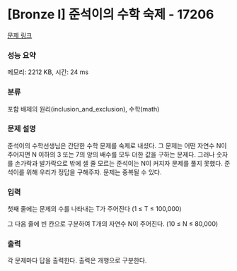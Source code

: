 # [Bronze I] 준석이의 수학 숙제 - 17206 

[문제 링크](https://www.acmicpc.net/problem/17206) 

### 성능 요약

메모리: 2212 KB, 시간: 24 ms

### 분류

포함 배제의 원리(inclusion_and_exclusion), 수학(math)

### 문제 설명

<p>준석이의 수학선생님은 간단한 수학 문제를 숙제로 내셨다. 그 문제는 어떤 자연수 N이 주어지면 N 이하의 3 또는 7의 양의 배수를 모두 더한 값을 구하는 문제다. 그러나 숫자를 손가락과 발가락으로 밖에 셀 줄 모르는 준석이는 N이 커지자 문제를 풀지 못했다. 준석이를 위해 우리가 정답을 구해주자. 문제는 중복될 수 있다.</p>

### 입력 

 <p>첫째 줄에는 문제의 수를 나타내는 T가 주어진다 (1 ≤ T ≤ 100,000)</p>

<p>그 다음 줄에 빈 칸으로 구분하여 T개의 자연수 N이 주어진다. (10 ≤ N ≤ 80,000)</p>

### 출력 

 <p>각 문제마다 답을 출력한다. 출력은 개행으로 구분한다.</p>

